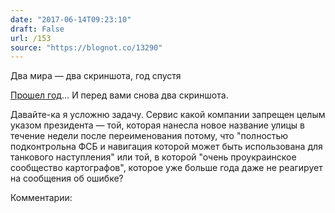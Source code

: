```yaml
---
date: "2017-06-14T09:23:10"
draft: False
url: /153
source: "https://blognot.co/13290"
---
```


[‌](https://blognot.co/wp-content/uploads/2017/06/2017-06-14_09-08-38.png)Два мира — два скриншота, год спустя

[Прошел год](https://blognot.co/12895)… И перед вами снова два скриншота.




Давайте-ка я усложню задачу. Сервис какой компании запрещен целым указом президента — той, которая нанесла новое название улицы в течение недели после переименования потому, что "полностью подконтрольна ФСБ и навигация которой может быть использована для танкового наступления" или той, в которой "очень проукраинское сообщество картографов", которое уже больше года даже не реагирует на сообщения об ошибке?

Комментарии:
